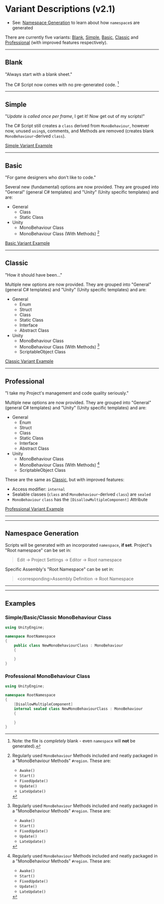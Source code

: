 # Variant Descriptions (v2.1)

- See: [Namespace Generation](<#Namespace Generation>) to learn about how `namespace`s are generated

There are currently five variants: [Blank](#Blank), [Simple](#Simple), [Basic](#Basic), [Classic](#Classic) and [Professional](#Professional) (with improved features respectively).

---

## Blank
"Always start with a blank sheet."

The C# Script now comes with no pre-generated code. [^note]

[^note]: Note: the file is *completely* blank - even  `namespace` will **not** be generated).

---

## Simple
"*Update is called once per frame*, I get it! Now get out of my scripts!"

The C# Script still creates a `class` derived from `MonoBehaviour`, however now, unused `using`s, comments, and Methods are removed (creates blank `MonoBehaviour`-derived `class`).

[Simple Variant Example](<#Simple/Basic/Classic MonoBehaviour Class>)

---

## Basic
"For game designers who don't like to code."

Several new (fundamental) options are now provided. They are grouped into "General" (general C# templates) and "Unity" (Unity specific templates) and are:

- General
	- Class
	- Static Class
- Unity
	- MonoBehaviour Class
	- MonoBehaviour Class (With Methods) [^methods]

[^methods]: Regularly used `MonoBehaviour` Methods included and neatly packaged in a "MonoBehaviour Methods" `#region`. These are:
	- `Awake()`
	- `Start()`
	- `FixedUpdate()`
	- `Update()`
	- `LateUpdate()`

[Basic Variant Example](<#Simple/Basic/Classic MonoBehaviour Class>)

---

## Classic
"How it should have been..."

Multiple new options are now provided. They are grouped into "General" (general C# templates) and "Unity" (Unity specific templates) and are:

- General
	- Enum
	- Struct
	- Class
	- Static Class
	- Interface
	- Abstract Class
- Unity
	- MonoBehaviour Class
	- MonoBehaviour Class (With Methods) [^methods]
	- ScriptableObject Class

[Classic Variant Example](<#Simple/Basic/Classic MonoBehaviour Class>)

---

## Professional
"I take my Project's management and code quality seriously."

Multiple new options are now provided. They are grouped into "General" (general C# templates) and "Unity" (Unity specific templates) and are:

- General
	- Enum
	- Struct
	- Class
	- Static Class
	- Interface
	- Abstract Class
- Unity
	- MonoBehaviour Class
	- MonoBehaviour Class (With Methods) [^methods]
	- ScriptableObject Class

These are the same as [Classic](#Classic), but with improved features:

- Access modifier: `internal`
- Sealable classes (`class` and `MonoBehaviour`-derived `class`) are `sealed`
- `MonoBehaviour` `class` has the `[DisallowMultipleComponent]` Attribute

[Professional Variant Example](<#Professional MonoBehaviour Class>)

---
---

## Namespace Generation
Scripts will be generated with an incorporated `namespace`, **if set**. Project's "Root namespace" can be set in:

> Edit -> Project Settings -> Editor -> Root namespace

Specific Assembly's "Root Namespace" can be set in:

> \<corresponding\>Assembly Definition -> Root Namespace

---
---

## Examples

### Simple/Basic/Classic MonoBehaviour Class

```cs
using UnityEngine;

namespace RootNamespace
{
	public class NewMonoBehaviourClass : MonoBehaviour
	{
		
	}
}
```

### Professional MonoBehaviour Class

```cs
using UnityEngine;

namespace RootNamespace
{
	[DisallowMultipleComponent]
	internal sealed class NewMonoBehaviourClass : MonoBehaviour
	{
		
	}
}
```
